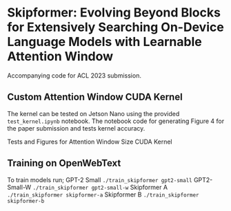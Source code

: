 # Skipformer: Evolving Beyond Blocks for Extensively Searching On-Device Language Models with Learnable Attention Window
Accompanying code for ACL 2023 submission.

## Custom Attention Window CUDA Kernel
The kernel can be tested on Jetson Nano using the provided `test_kernel.ipynb` notebook.
The notebook code for generating Figure 4 for the paper submission and tests kernel accuracy.

Tests and Figures for Attention Window Size CUDA Kernel

## Training on OpenWebText

To train models run;
GPT-2 Small `./train_skipformer gpt2-small`
GPT2-Small-W `./train_skipformer gpt2-small-w`
Skipformer A `./train_skipformer skipformer-a`
Skipformer B `./train_skipformer skipformer-b`
